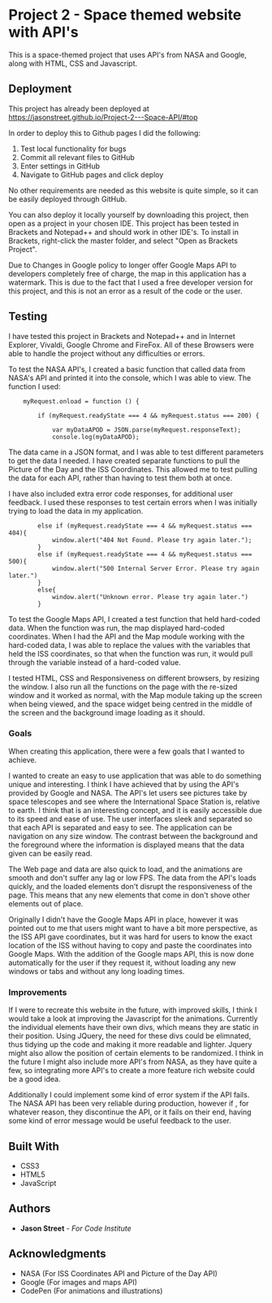 # Project 2 - Space themed website with API's

This is a space-themed project that uses API's from NASA and Google, along with HTML, CSS and Javascript.

## Deployment

This project has already been deployed at https://jasonstreet.github.io/Project-2---Space-API/#top

In order to deploy this to Github pages I did the following:
1. Test local functionality for bugs
2. Commit all relevant files to GitHub
3. Enter settings in GitHub
4. Navigate to GitHub pages and click deploy

No other requirements are needed as this website is quite simple, so it can be easily deployed through GitHub.

You can also deploy it locally yourself by downloading this project, then open as a project in your chosen IDE. This project has been tested in Brackets and Notepad++ and should work in other IDE's. To install in Brackets, right-click the master folder, and select "Open as Brackets Project".

Due to Changes in Google policy to longer offer Google Maps API to developers completely free of charge, the map in this application has a watermark. This is due to the fact that I used a free developer version for this project, and this is not an error as a result of the code or the user.

## Testing

I have tested this project in Brackets and Notepad++ and in Internet Explorer, Vivaldi, Google Chrome and FireFox. All of these Browsers were able to handle the project without any difficulties or errors.

To test the NASA API's, I created a basic function that called data from NASA's API and printed it into the console, which I was able to view. The function I used:

```
    myRequest.onload = function () {
        
        if (myRequest.readyState === 4 && myRequest.status === 200) {
            
            var myDataAPOD = JSON.parse(myRequest.responseText);
            console.log(myDataAPOD);
```

The data came in a JSON format, and I was able to test different parameters to get the data I needed. I have created separate functions to pull the Picture of the Day and the ISS Coordinates. This allowed me to test pulling the data for each API, rather than having to test them both at once.

I have also included extra error code responses, for additional user feedback. I used these responses to test certain errors when I was initially trying to load the data in my application.

```
        else if (myRequest.readyState === 4 && myRequest.status === 404){
            window.alert("404 Not Found. Please try again later.");
        }
        else if (myRequest.readyState === 4 && myRequest.status === 500){
            window.alert("500 Internal Server Error. Please try again later.")
        }
        else{
            window.alert("Unknown error. Please try again later.")
        }

```

To test the Google Maps API, I created a test function that held hard-coded data. When the function was run, the map displayed hard-coded coordinates. When I had the API and the Map module working with the hard-coded data, I was able to replace the values with the variables that held the ISS coordinates, so that when the function was run, it would pull through the variable instead of a hard-coded value.

I tested HTML, CSS and Responsiveness on different browsers, by resizing the window. I also run all the functions on the page with the re-sized window and it worked as normal, with the Map module taking up the screen when being viewed, and the space widget being centred in the middle of the screen and the background image loading as it should.

### Goals

When creating this application, there were a few goals that I wanted to achieve.

I wanted to create an easy to use application that was able to do something unique and interesting. I think I have achieved that by using the API's provided by Google and NASA. The API's let users see pictures take by space telescopes and see where the International Space Station is, relative to earth. I think that is an interesting concept, and it is easily accessible due to its speed and ease of use. The user interfaces sleek and separated so that each API is separated and easy to see. The application can be navigation on any size window. The contrast between the background and the foreground where the information is displayed means that the data given can be easily read.

The Web page and data are also quick to load, and the animations are smooth and don't suffer any lag or low FPS. The data from the API's loads quickly, and the loaded elements don't disrupt the responsiveness of the page. This means that any new elements that come in don't shove other elements out of place. 

Originally I didn't have the Google Maps API in place, however it was pointed out to me that users might want to have a bit more perspective, as the ISS API gave coordinates, but it was hard for users to know the exact location of the ISS without having to copy and paste the coordinates into Google Maps. With the addition of the Google maps API, this is now done automatically for the user if they request it, without loading any new windows or tabs and without any long loading times.

### Improvements

If I were to recreate this website in the future, with improved skills, I think I would take a look at improving the Javascript for the animations. Currently the individual elements have their own divs, which means they are static in their position. Using JQuery, the need for these divs could be elimnated, thus tidying up the code and making it more readable and lighter. Jquery might also allow the position of certain elements to be randomized. I think in the future I might also include more API's from NASA, as they have quite a few, so integrating more API's to create a more feature rich website could be a good idea.

Additionally I could implement some kind of error system if the API fails. The NASA API has been very reliable during production, however if , for whatever reason, they discontinue the API, or it fails on their end, having some kind of error message would be useful feedback to the user.

## Built With

* CSS3
* HTML5
* JavaScript

## Authors

* **Jason Street** - *For Code Institute*

## Acknowledgments

* NASA (For ISS Coordinates API and Picture of the Day API)
* Google (For images and maps API)
* CodePen (For animations and illustrations)
